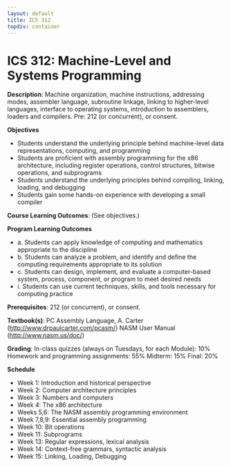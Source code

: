 ```yaml
---
layout: default
title: ICS 312
topdiv: container
---
```


# ICS 312: Machine-Level and Systems Programming



**Description**: Machine organization, machine instructions, addressing modes, assembler language, subroutine linkage, linking to higher-level languages, interface to operating systems, introduction to assemblers, loaders and compilers. Pre: 212 (or concurrent), or consent.

**Objectives**

* Students understand the underlying principle behind machine-level data representations, computing, and programming
* Students are proficient with assembly programming for the x86 architecture, including register operations, control structures, bitwise operations, and subprograms
* Students understand the underlying principles behind compiling, linking, loading, and debugging
* Students gain some hands-on experience with developing a small compiler

**Course Learning Outcomes**: (See objectives.)

**Program Learning Outcomes**

* a. Students can apply knowledge of computing and mathematics appropriate to the discipline
* b. Students can analyze a problem, and identify and define the computing requirements appropriate to its solution
* c. Students can design, implement, and evaluate a computer-based system, process, component, or program to meet desired needs
* i. Students can use current techniques, skills, and tools necessary for computing practice


**Prerequisites**: 212 (or concurrent), or consent.

**Textbook(s)**: PC Assembly Language, A. Carter (http://www.drpaulcarter.com/pcasm/)
NASM User Manual (http://www.nasm.us/doc/)

**Grading**: In-class quizzes (always on Tuesdays, for each Module): 10%
Homework and programming assignments: 55%
Midterm: 15%
Final: 20%

**Schedule**

* Week 1: Introduction and historical perspective
* Week 2: Computer architecture principles
* Week 3: Numbers and computers
* Week 4: The x86 architecture
* Weeks 5,6: The NASM assembly programming environment
* Week 7,8,9: Essential assembly programming
* Week 10: Bit operations
* Week 11: Subprograms
* Week 13: Regular expressions, lexical analysis
* Week 14: Context-free grammars, syntactic analysis
* Week 15: Linking, Loading, Debugging